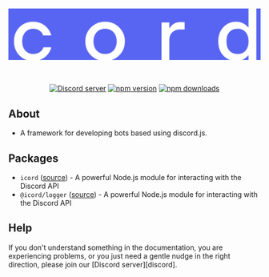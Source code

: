 <div align="center">
	<br />
	<p>
		<a href="https://discord.js.org"><img src="https://github.com/icordjs/.github/blob/main/profile/data/logo.png" width="546" alt="icord" /></a>
	</p>
	<br />
	<p>
		<a href="https://discord.gg/qS9wGazSgp"><img src="https://img.shields.io/discord/1196533322810142842?color=5865F2&logo=discord&logoColor=white" alt="Discord server" /></a>
		<a href="https://www.npmjs.com/package/icord"><img src="https://img.shields.io/npm/v/icord.svg?maxAge=100" alt="npm version" /></a>
		<a href="https://www.npmjs.com/package/icord"><img src="https://img.shields.io/npm/dt/icord.svg?maxAge=100" alt="npm downloads" /></a>
	</p>
</div>

## About

- A framework for developing bots based using discord.js.

## Packages

- `icord` ([source]()) - A powerful Node.js module for interacting with the Discord API
- `@icord/logger` ([source]()) - A powerful Node.js module for interacting with the Discord API

## Help

If you don't understand something in the documentation, you are experiencing problems, or you just need a gentle nudge in the right direction, please join our [Discord server][discord].

[website]: https://discord.js.org
[npm]: https://www.npmjs.com/package/discord.js
